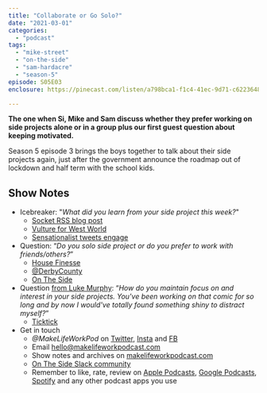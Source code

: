 ```yaml
---
title: "Collaborate or Go Solo?"
date: "2021-03-01"
categories: 
  - "podcast"
tags: 
  - "mike-street"
  - "on-the-side"
  - "sam-hardacre"
  - "season-5"
episode: S05E03
enclosure: https://pinecast.com/listen/a798bca1-f1c4-41ec-9d71-c6223648d737.mp3

---
```


**The one when Si, Mike and Sam discuss whether they prefer working on side projects alone or in a group plus our first guest question about keeping motivated.**

Season 5 episode 3 brings the boys together to talk about their side projects again, just after the government announce the roadmap out of lockdown and half term with the school kids.

## Show Notes

- Icebreaker: "_What did you learn from your side project this week?_"
    - [Socket RSS blog post](https://www.mikestreety.co.uk/blog/socket-rss-making-rss-your-mindless-scrolling-app)
    - [Vulture for West World](https://www.vulture.com/tv/westworld/)
    - [Sensationalist tweets engage](https://twitter.com/MakeLifeWorkPod/status/1363780845581070336)
- Question: “_Do you solo side project or do you prefer to work with friends/others?_”
    - [House Finesse](http://housefinesse.com)
    - [@DerbyCounty](http://twitter.com/DerbyCounty)
    - [On The Side](http://ontheside.network)
- Question [from Luke Murphy](https://twitter.com/lurkmoophy/status/1364180344119910405?s=20): “_How do you maintain focus on and interest in your side projects. You've been working on that comic for so long and by now I would've totally found something shiny to distract myself?_”
    - [Ticktick](https://ticktick.com/)
- Get in touch
    - _@MakeLifeWorkPod_ on [Twitter](http://twitter.com/@MakeLifeWorkPod), [Insta](http://instagram.com/@MakeLifeWorkPod) and [FB](http://Facebook.com/@MakeLifeWorkPod)
    - Email hello@makelifeworkpodcast.com
    - Show notes and archives on [makelifeworkpodcast.com](https://makelifeworkpodcast.com)
    - [On The Side Slack community](https://ontheside.network)
    - Remember to like, rate, review on [Apple Podcasts](https://podcasts.apple.com/gb/podcast/make-life-work/id1490247567), [Google Podcasts](https://podcasts.google.com/feed/aHR0cHM6Ly9zaWpvYmxpbmcuY29tL2ZlZWQvcG9kY2FzdC9tYWtlLWxpZmUtd29yaw?sa=X&ved=0CAYQrrcFahcKEwiAxvatzo7vAhUAAAAAHQAAAAAQAQ), [Spotify](https://open.spotify.com/show/0s2JUvAOvjjKVgcuUGp9at) and any other podcast apps you use
